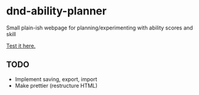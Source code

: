 # dnd-ability-planner
Small plain-ish webpage for planning/experimenting with ability scores and skill

[Test it here.](https://zenzelezz.github.io/dnd-ability-planner/)

## TODO
- Implement saving, export, import
- Make prettier (restructure HTML)
